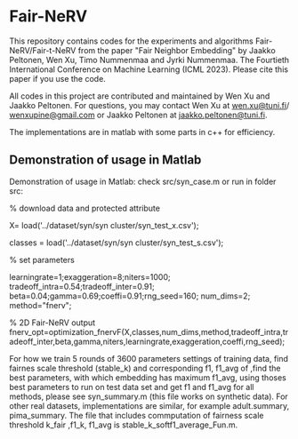 # Fair-NeRV
This repository contains codes for the experiments and algorithms Fair-NeRV/Fair-t-NeRV from the paper "Fair Neighbor Embedding" by Jaakko Peltonen, Wen Xu, Timo Nummenmaa and Jyrki Nummenmaa. The Fourtieth International Conference on Machine Learning (ICML 2023). Please cite this paper if you use the code.

All codes in this project are contributed and maintained by Wen Xu and Jaakko Peltonen. For questions, you may contact Wen Xu at wen.xu@tuni.fi/ wenxupine@gmail.com or Jaakko Peltonen at jaakko.peltonen@tuni.fi.

The implementations are in matlab with some parts in c++ for efficiency.

## Demonstration of usage in Matlab
Demonstration of usage in Matlab: check src/syn_case.m or run in folder src:

% download data and protected attribute

X= load('../dataset/syn/syn cluster/syn_test_x.csv');  

classes = load('../dataset/syn/syn cluster/syn_test_s.csv'); 

% set parameters

learningrate=1;exaggeration=8;niters=1000;
tradeoff_intra=0.54;tradeoff_inter=0.91;
beta=0.04;gamma=0.69;coeffi=0.91;rng_seed=160; num_dims=2; 
method="fnerv";

% 2D Fair-NeRV output
fnerv_opt=optimization_fnervF(X,classes,num_dims,method,tradeoff_intra,tradeoff_inter,beta,gamma,niters,learningrate,exaggeration,coeffi,rng_seed);


For how we train 5 rounds of 3600 parameters settings of training data,  find fairnes scale threshold (stable_k) and corresponding f1, f1_avg of ,find the best parameters, with which embedding has maximum f1_avg, using thoses best parameters to run on test data set and get f1 and f1_avg for all methods, please see syn_summary.m (this file works on synthetic data). For other real datasets, implementations are similar, for example adult.summary, pima_summary. The file that includes commputation of fairness scale threshold k_fair ,f1_k, f1_avg is stable_k_softf1_average_Fun.m.


